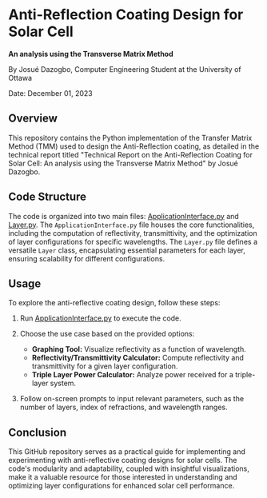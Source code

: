 # Anti-Reflection Coating Design for Solar Cell
**An analysis using the Transverse Matrix Method**

By Josué Dazogbo, Computer Engineering Student at the University of Ottawa

Date: December 01, 2023

## Overview

This repository contains the Python implementation of the Transfer Matrix Method (TMM) used to design the Anti-Reflection coating, as detailed in the technical report titled "Technical Report on the Anti-Reflection Coating for Solar Cell: An analysis using the Transverse Matrix Method" by Josué Dazogbo.

## Code Structure

The code is organized into two main files: [ApplicationInterface.py](ApplicationInterface.py) and [Layer.py](Layer.py). The `ApplicationInterface.py` file houses the core functionalities, including the computation of reflectivity, transmittivity, and the optimization of layer configurations for specific wavelengths. The `Layer.py` file defines a versatile `Layer` class, encapsulating essential parameters for each layer, ensuring scalability for different configurations.

## Usage

To explore the anti-reflective coating design, follow these steps:

1. Run [ApplicationInterface.py](ApplicationInterface.py) to execute the code.
2. Choose the use case based on the provided options:
   - **Graphing Tool:** Visualize reflectivity as a function of wavelength.
   - **Reflectivity/Transmittivity Calculator:** Compute reflectivity and transmittivity for a given layer configuration.
   - **Triple Layer Power Calculator:** Analyze power received for a triple-layer system.

3. Follow on-screen prompts to input relevant parameters, such as the number of layers, index of refractions, and wavelength ranges.

## Conclusion

This GitHub repository serves as a practical guide for implementing and experimenting with anti-reflective coating designs for solar cells. The code's modularity and adaptability, coupled with insightful visualizations, make it a valuable resource for those interested in understanding and optimizing layer configurations for enhanced solar cell performance.
